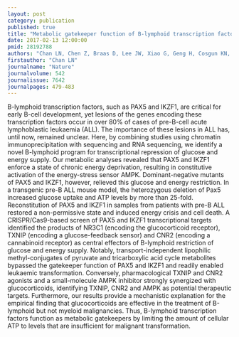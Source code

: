 ```yaml
---
layout: post
category: publication
published: true
title: "Metabolic gatekeeper function of B-lymphoid transcription factors."
date: 2017-02-13 12:00:00
pmid: 28192788
authors: "Chan LN, Chen Z, Braas D, Lee JW, Xiao G, Geng H, Cosgun KN, Hurtz C, Shojaee S, Cazzaniga V, Schjerven H, Ernst T, Hochhaus A, Kornblau SM, Konopleva M, Pufall MA, Cazzaniga G, Liu GJ, Milne TA, Koeffler HP, Ross TS, Sánchez-García I, Borkhardt A, Yamamoto KR, Dickins RA, Graeber TG, Müschen M"
firstauthor: "Chan LN"
journalname: "Nature"
journalvolume: 542
journalissue: 7642
journalpages: 479-483
---
```


B-lymphoid transcription factors, such as PAX5 and IKZF1, are critical for early B-cell development, yet lesions of the genes encoding these transcription factors occur in over 80% of cases of pre-B-cell acute lymphoblastic leukaemia (ALL). The importance of these lesions in ALL has, until now, remained unclear. Here, by combining studies using chromatin immunoprecipitation with sequencing and RNA sequencing, we identify a novel B-lymphoid program for transcriptional repression of glucose and energy supply. Our metabolic analyses revealed that PAX5 and IKZF1 enforce a state of chronic energy deprivation, resulting in constitutive activation of the energy-stress sensor AMPK. Dominant-negative mutants of PAX5 and IKZF1, however, relieved this glucose and energy restriction. In a transgenic pre-B ALL mouse model, the heterozygous deletion of Pax5 increased glucose uptake and ATP levels by more than 25-fold. Reconstitution of PAX5 and IKZF1 in samples from patients with pre-B ALL restored a non-permissive state and induced energy crisis and cell death. A CRISPR/Cas9-based screen of PAX5 and IKZF1 transcriptional targets identified the products of NR3C1 (encoding the glucocorticoid receptor), TXNIP (encoding a glucose-feedback sensor) and CNR2 (encoding a cannabinoid receptor) as central effectors of B-lymphoid restriction of glucose and energy supply. Notably, transport-independent lipophilic methyl-conjugates of pyruvate and tricarboxylic acid cycle metabolites bypassed the gatekeeper function of PAX5 and IKZF1 and readily enabled leukaemic transformation. Conversely, pharmacological TXNIP and CNR2 agonists and a small-molecule AMPK inhibitor strongly synergized with glucocorticoids, identifying TXNIP, CNR2 and AMPK as potential therapeutic targets. Furthermore, our results provide a mechanistic explanation for the empirical finding that glucocorticoids are effective in the treatment of B-lymphoid but not myeloid malignancies. Thus, B-lymphoid transcription factors function as metabolic gatekeepers by limiting the amount of cellular ATP to levels that are insufficient for malignant transformation.

